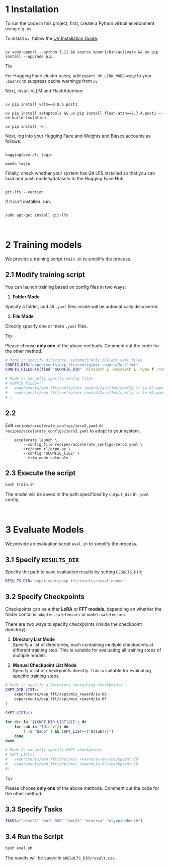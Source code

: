 # 1 Installation

  

To run the code in this project, first, create a Python virtual environment using e.g. `uv`.

To install `uv`, follow the [UV Installation Guide](https://docs.astral.sh/uv/getting-started/installation/).

  

```shell

uv venv openr1 --python 3.11 && source openr1/bin/activate && uv pip install --upgrade pip

```

  

> [!TIP]
> For Hugging Face cluster users, add `export UV_LINK_MODE=copy` to your `.bashrc` to suppress cache warnings from `uv`

  

Next, install vLLM and FlashAttention:

  

```shell

uv pip install vllm==0.8.5.post1

uv pip install setuptools && uv pip install flash-attn==2.7.4.post1 --no-build-isolation

uv pip install -e .

```

  

Next, log into your Hugging Face and Weights and Biases accounts as follows:

  

```shell

huggingface-cli login

wandb login

```

  

Finally, check whether your system has Git LFS installed so that you can load and push models/datasets to the Hugging Face Hub:

  

```shell

git-lfs --version

```

  

If it isn't installed, run:

  

```shell

sudo apt-get install git-lfs

```

<br>

# 2 Training models

  

We provide a training script `train.sh` to simplify the process.

  

## 2.1 Modify training script

  

You can launch training based on config files in two ways:

  

1. **Folder Mode**

Specify a folder, and all `.yaml` files inside will be automatically discovered.

  

2. **File Mode**

Directly specify one or more `.yaml` files.

  

> [!TIP]
> Please choose **only one** of the above methods.
> Comment out the code for the other method.


```bash
# Mode 1: specify directory, automatically collect yaml files
CONFIG_DIR="experiments/exp_fft/config/mix_reward/2acc1fmt"
CONFIG_FILES=($(find "$CONFIG_DIR" -mindepth 1 -maxdepth 1 -type f -name "*.yaml"))

# Mode 2: manually specify config files
# CONFIG_FILES=(
#   experiments/exp_fft/config/mix_reward/2acc1fmt/config_lr_1e-05.yaml
#   experiments/exp_fft/config/mix_reward/2acc1fmt/config_lr_1e-06.yaml
# )
```


## 2.2 

Edit `recipes/accelerate_configs/zero2.yaml` or `recipes/accelerate_configs/zero3.yaml` to adapt to your system.

```shell
    accelerate launch \
        --config_file recipes/accelerate_configs/zero2.yaml \
        src/open_r1/grpo.py \
        --config "$CONFIG_FILE" \
        --vllm_mode colocate
```

## 2.3 Execute the script


```bash
bash train.sh
```

The model will be saved in the path specificed by `output_dir` in `.yaml` config.

<br>

# 3 Evaluate Models

We provide an evaluation script `eval.sh` to simplify the process.

## 3.1 Specify `RESULTS_DIR`

Specify the path to save evaluation results by setting `RESULTS_DIR`:

```bash
RESULTS_DIR="experiments/exp_fft/results/<eval_name>"
````

## 3.2 Specify Checkpoints

Checkpoints can be either **LoRA** or **FFT models**, depending on whether the folder contains `adapter.safetensors` or `model.safetensors`.

There are two ways to specify checkpoints (inside the checkpoint directory):

1. **Directory List Mode**  
	Specify a list of directories, each containing multiple checkpoints at different training step. This is suitable for evaluating all training steps of multiple models.
    
2. **Manual Checkpoint List Mode**  
    Specify a list of checkpoints directly. This is suitable for evaluating specific training steps.
    

```bash
# Mode 1: specify a directory containing checkpoints
CKPT_DIR_LIST=(
	experiments/exp_fft/ckpt/mix_reward/1e-06
	experiments/exp_fft/ckpt/mix_reward/1e-07
)

CKPT_LIST=()

for dir in "${CKPT_DIR_LIST[@]}"; do
    for sub in "$dir"/*/; do
        [ -d "$sub" ] && CKPT_LIST+=("${sub%/}")
    done
done

# Mode 2: manually specify CKPT checkpoints
# CKPT_LIST=(
# 	experiments/exp_fft/ckpt/mix_reward/1e-06/checkpoint-50
#  	experiments/exp_fft/ckpt/mix_reward/1e-07/checkpoint-50
#)
```

> [!TIP]
> Please choose **only one** of the above methods.
> Comment out the code for the other method.


## 3.3 Specify Tasks

```bash
TASKS=("aime24" "math_500" "amc23" "minerva" "olympiadbench")
```

## 3.4 Run the Script

```bash
bash eval.sh
```

The results will be saved in `$RESULTS_DIR/result.csv`.